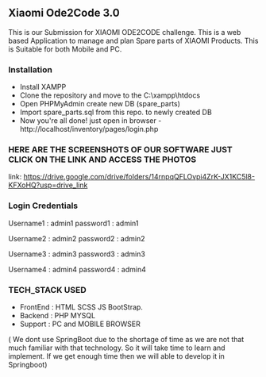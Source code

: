 ## Xiaomi Ode2Code 3.0 
This is our Submission for XIAOMI ODE2CODE challenge.
This is a web based Application to manage and plan Spare parts of XIAOMI Products.
This is Suitable for both Mobile and PC.

### Installation
* Install XAMPP
* Clone the repository and move to the C:\xampp\htdocs
* Open PHPMyAdmin create new DB (spare_parts)
* Import spare_parts.sql from this repo. to newly created DB
* Now you're all done! just open in browser - http://localhost/inventory/pages/login.php


### HERE ARE THE SCREENSHOTS OF OUR SOFTWARE JUST CLICK ON THE LINK AND ACCESS THE PHOTOS

link: https://drive.google.com/drive/folders/14rnpqQFLOvpi4ZrK-JX1KC5l8-KFXoHQ?usp=drive_link


### Login Credentials 
Username1 : admin1
password1 : admin1

Username2 : admin2
password2 : admin2

Username3 : admin3
password3 : admin3

Username4 : admin4
password4 : admin4

### TECH_STACK USED
* FrontEnd : HTML SCSS JS BootStrap.
* Backend : PHP MYSQL
* Support : PC and MOBILE BROWSER
  
( We dont use SpringBoot due to the shortage of time as we are not that much familiar with that technology. So it will take time to learn and implement. If we get enough time then we will able to develop it in Springboot)

